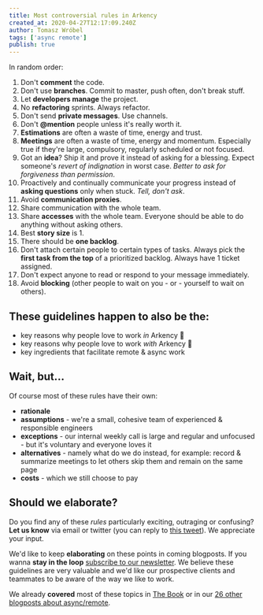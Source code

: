 ```yaml
---
title: Most controversial rules in Arkency
created_at: 2020-04-27T12:17:09.240Z
author: Tomasz Wróbel
tags: ['async remote']
publish: true
---
```


In random order:

1. Don't **comment** the code.
0. Don't use **branches**. Commit to master, push often, don't break stuff.
0. Let **developers manage** the project.
0. No **refactoring** sprints. Always refactor.
0. Don't send **private messages**. Use channels.
0. Don't **@mention** people unless it's really worth it.
0. **Estimations** are often a waste of time, energy and trust.
0. **Meetings** are often a waste of time, energy and momentum. Especially true if they're large, compulsory, regularly scheduled or not focused.
0. Got an **idea**? Ship it and prove it instead of asking for a blessing. Expect someone's _revert of indignation_ in worst case. _Better to ask for forgiveness than permission_.
0. Proactively and continually communicate your progress instead of **asking questions** only when stuck. _Tell, don't ask_.
0. Avoid **communication proxies**.
0. Share communication with the whole team.
0. Share **accesses** with the whole team. Everyone should be able to do anything without asking others.
0. Best **story size** is 1.
0. There should be **one backlog**.
0. Don't attach certain people to certain types of tasks. Always pick the **first task from the top** of a prioritized backlog. Always have 1 ticket assigned.
0. Don't expect anyone to read or respond to your message immediately.
0. Avoid **blocking** (other people to wait on you - or - yourself to wait on others).

## These guidelines happen to also be the:

* key reasons why people love to work _in_ Arkency 💚
* key reasons why people love to work _with_ Arkency 💚
* key ingredients that facilitate remote & async work 

## Wait, but...

Of course most of these rules have their own:

* **rationale** 
* **assumptions** - we're a small, cohesive team of experienced & responsible engineers
* **exceptions** - our internal weekly call is large and regular and unfocused - but it's voluntary and everyone loves it
* **alternatives** - namely what do we do instead, for example: record & summarize meetings to let others skip them and remain on the same page
* **costs** - which we still choose to pay

## Should we elaborate?

Do you find any of these _rules_ particularly exciting, outraging or confusing? **Let us know** via email or twitter (you can reply to [this tweet](https://twitter.com/arkency/status/1254784379190038534)). We appreciate your input.

We'd like to keep **elaborating** on these points in coming blogposts. If you wanna **stay in the loop** [subscribe to our newsletter](https://arkency.com/newsletter/). We believe these guidelines are very valuable and we'd like our prospective clients and teammates to be aware of the way we like to work. 

We already **covered** most of these topics in [The Book](https://arkency.dpdcart.com/product/71091) or in our [26 other blogposts about async/remote](https://blog.arkency.com/tags/async-remote/).
